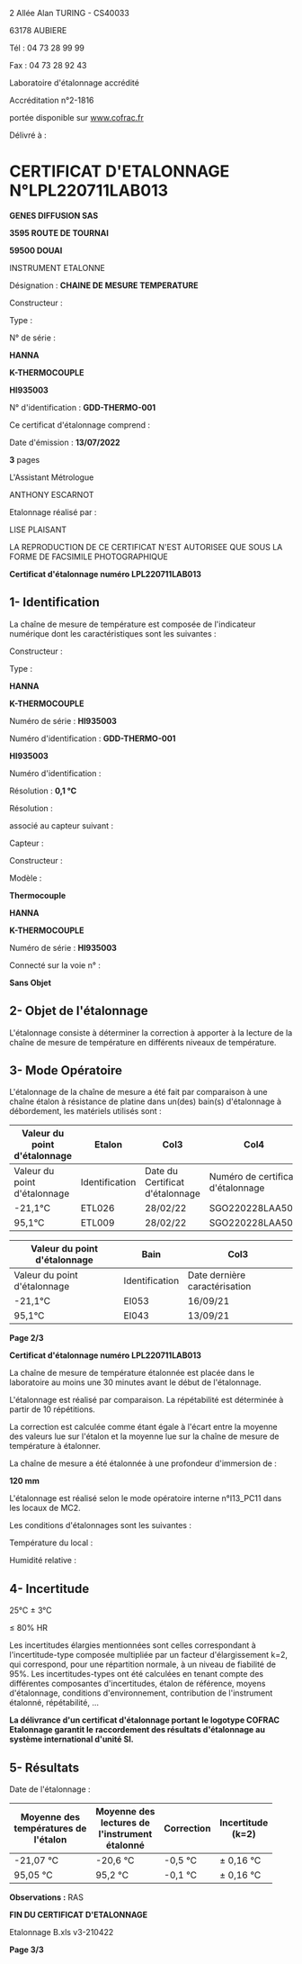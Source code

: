 2 Allée Alan TURING - CS40033

63178 AUBIERE

Tél : 04 73 28 99 99

Fax : 04 73 28 92 43


Laboratoire d'étalonnage accrédité

Accréditation n°2-1816

portée disponible sur www.cofrac.fr


Délivré à :

# **CERTIFICAT D'ETALONNAGE** **N°LPL220711LAB013**

**GENES DIFFUSION SAS**

**3595 ROUTE DE TOURNAI**

**59500  DOUAI**


INSTRUMENT ETALONNE

Désignation : **CHAINE DE MESURE TEMPERATURE**


Constructeur :

Type :

N° de série :


**HANNA**

**K-THERMOCOUPLE**

**HI935003**


N° d'identification : **GDD-THERMO-001**

Ce certificat d'étalonnage comprend :


Date d'émission : **13/07/2022**

**3** pages

L'Assistant Métrologue

ANTHONY ESCARNOT


Etalonnage réalisé par :


LISE PLAISANT


LA REPRODUCTION DE CE CERTIFICAT N'EST AUTORISEE QUE SOUS LA FORME DE FACSIMILE PHOTOGRAPHIQUE

**Certificat d'étalonnage numéro LPL220711LAB013**
## **1- Identification**

La chaîne de mesure de température est composée de l'indicateur numérique dont les caractéristiques
sont les suivantes :


Constructeur :

Type :


**HANNA**

**K-THERMOCOUPLE**


Numéro de série : **HI935003**

Numéro d'identification : **GDD-THERMO-001**


**HI935003**


Numéro d'identification :

Résolution : **0,1 °C**


Résolution :


associé au capteur suivant :

Capteur :

Constructeur :

Modèle :


**Thermocouple**

**HANNA**

**K-THERMOCOUPLE**


Numéro de série : **HI935003**


Connecté sur la voie n° :


**Sans Objet**

## **2- Objet de l'étalonnage**

L'étalonnage consiste à déterminer la correction à apporter à la lecture de la chaîne de mesure de
température en différents niveaux de température.
## **3- Mode Opératoire**

L'étalonnage de la chaîne de mesure a été fait par comparaison à une chaîne étalon à résistance de
platine dans un(des) bain(s) d'étalonnage à débordement, les matériels utilisés sont :


|Valeur du point d'étalonnage|Etalon|Col3|Col4|
|---|---|---|---|
|Valeur du point d'étalonnage|Identification|Date du<br>Certificat<br>d'étalonnage|Numéro de certificat d'étalonnage|
|-21,1°C|ETL026|28/02/22|SGO220228LAA501|
|95,1°C|ETL009|28/02/22|SGO220228LAA505|


|Valeur du point d'étalonnage|Bain|Col3|
|---|---|---|
|Valeur du point d'étalonnage|Identification|Date dernière caractérisation|
|-21,1°C|EI053|16/09/21|
|95,1°C|EI043|13/09/21|


**Page 2/3**



**Certificat d'étalonnage numéro LPL220711LAB013**

La chaîne de mesure de température étalonnée est placée dans le laboratoire au moins une 30 minutes
avant le début de l'étalonnage.

L'étalonnage est réalisé par comparaison. La répétabilité est déterminée à partir de 10 répétitions.

La correction est calculée comme étant égale à l'écart entre la moyenne des valeurs lue sur l'étalon et la
moyenne lue sur la chaîne de mesure de température à étalonner.


La chaîne de mesure a été étalonnée à une profondeur d'immersion de :


**120 mm**


L'étalonnage est réalisé selon le mode opératoire interne n°I13_PC11 dans les locaux de MC2.

Les conditions d'étalonnages sont les suivantes :


Température du local :

Humidité relative :
## **4- Incertitude**


25°C ± 3°C

≤ 80% HR


Les incertitudes élargies mentionnées sont celles correspondant à l'incertitude-type composée multipliée
par un facteur d'élargissement k=2, qui correspond, pour une répartition normale, à un niveau de fiabilité
de 95%. Les incertitudes-types ont été calculées en tenant compte des différentes composantes
d'incertitudes, étalon de référence, moyens d'étalonnage, conditions d'environnement, contribution de
l'instrument étalonné, répétabilité, ...

**La délivrance d'un certificat d'étalonnage portant le logotype COFRAC Etalonnage garantit le**
**raccordement des résultats d'étalonnage au système international d'unité SI.**
## **5- Résultats**

Date de l'étalonnage :





|Moyenne des<br>températures de<br>l'étalon|Moyenne des<br>lectures de<br>l'instrument<br>étalonné|Correction|Incertitude<br>(k=2)|
|---|---|---|---|
|-21,07 °C|-20,6 °C|-0,5 °C|± 0,16 °C|
|95,05 °C|95,2 °C|-0,1 °C|± 0,16 °C|


**Observations :** RAS

**FIN DU CERTIFICAT D'ETALONNAGE**

Etalonnage B.xls v3-210422


**Page 3/3**

